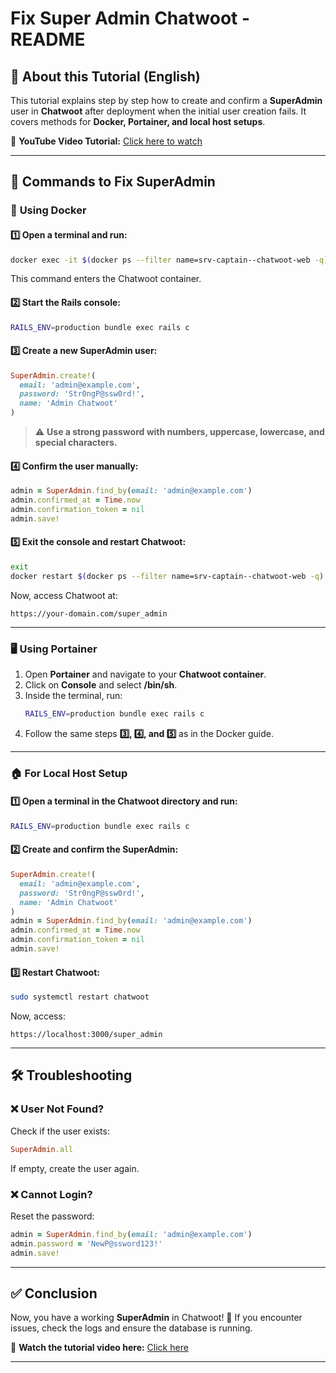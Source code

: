 # Fix Super Admin Chatwoot - README

## 📌 About this Tutorial (English)

This tutorial explains step by step how to create and confirm a **SuperAdmin** user in **Chatwoot** after deployment when the initial user creation fails. It covers methods for **Docker, Portainer, and local host setups**.

🎥 **YouTube Video Tutorial:** [Click here to watch](https://youtu.be/RTBqgbCFxGA)

---

## 🚀 Commands to Fix SuperAdmin

### 🐳 **Using Docker**
#### 1️⃣ Open a terminal and run:
```bash
docker exec -it $(docker ps --filter name=srv-captain--chatwoot-web -q) /bin/sh
```
This command enters the Chatwoot container.

#### 2️⃣ Start the Rails console:
```bash
RAILS_ENV=production bundle exec rails c
```

#### 3️⃣ Create a new **SuperAdmin** user:
```ruby
SuperAdmin.create!(
  email: 'admin@example.com',
  password: 'Str0ngP@ssw0rd!',
  name: 'Admin Chatwoot'
)
```
> ⚠️ **Use a strong password with numbers, uppercase, lowercase, and special characters.**

#### 4️⃣ Confirm the user manually:
```ruby
admin = SuperAdmin.find_by(email: 'admin@example.com')
admin.confirmed_at = Time.now
admin.confirmation_token = nil
admin.save!
```

#### 5️⃣ Exit the console and restart Chatwoot:
```bash
exit
docker restart $(docker ps --filter name=srv-captain--chatwoot-web -q)
```
Now, access Chatwoot at:
```
https://your-domain.com/super_admin
```

---

### 🖥️ **Using Portainer**
1. Open **Portainer** and navigate to your **Chatwoot container**.
2. Click on **Console** and select **/bin/sh**.
3. Inside the terminal, run:
   ```bash
   RAILS_ENV=production bundle exec rails c
   ```
4. Follow the same steps **3️⃣, 4️⃣, and 5️⃣** as in the Docker guide.

---

### 🏠 **For Local Host Setup**
#### 1️⃣ Open a terminal in the Chatwoot directory and run:
```bash
RAILS_ENV=production bundle exec rails c
```

#### 2️⃣ Create and confirm the SuperAdmin:
```ruby
SuperAdmin.create!(
  email: 'admin@example.com',
  password: 'Str0ngP@ssw0rd!',
  name: 'Admin Chatwoot'
)
admin = SuperAdmin.find_by(email: 'admin@example.com')
admin.confirmed_at = Time.now
admin.confirmation_token = nil
admin.save!
```

#### 3️⃣ Restart Chatwoot:
```bash
sudo systemctl restart chatwoot
```
Now, access:
```
https://localhost:3000/super_admin
```

---

## 🛠 Troubleshooting
### ❌ **User Not Found?**
Check if the user exists:
```ruby
SuperAdmin.all
```
If empty, create the user again.

### ❌ **Cannot Login?**
Reset the password:
```ruby
admin = SuperAdmin.find_by(email: 'admin@example.com')
admin.password = 'NewP@ssword123!'
admin.save!
```

---

## ✅ Conclusion
Now, you have a working **SuperAdmin** in Chatwoot! 🚀 If you encounter issues, check the logs and ensure the database is running.

🔗 **Watch the tutorial video here:** [Click here](https://youtu.be/RTBqgbCFxGA)

---
